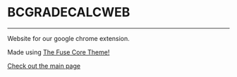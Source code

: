 # BCGRADECALCWEB

---
Website for our google chrome extension.

Made using [The Fuse Core Theme!](https://github.com/tsjensen/fuse-core)

[Check out the main page](https://github.com/saleguas/BC_GradeCalculator)
